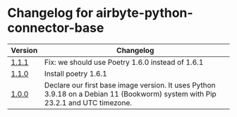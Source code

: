 # Changelog for airbyte-python-connector-base

|                                                        Version                                                        |                                                           Changelog                                                          |
|-----------------------------------------------------------------------------------------------------------------------|------------------------------------------------------------------------------------------------------------------------------|
|[1.1.1](https://github.com/airbytehq/airbyte/blob/master/airbyte-ci/connectors/base_images/base_images/python_bases.py)|                                       Fix: we should use Poetry 1.6.0 instead of 1.6.1                                       |
|[1.1.0](https://github.com/airbytehq/airbyte/blob/master/airbyte-ci/connectors/base_images/base_images/python_bases.py)|                                                     Install poetry 1.6.1                                                     |
|[1.0.0](https://github.com/airbytehq/airbyte/blob/master/airbyte-ci/connectors/base_images/base_images/python_bases.py)|Declare our first base image version. It uses Python 3.9.18 on a Debian 11 (Bookworm) system with Pip 23.2.1 and UTC timezone.|